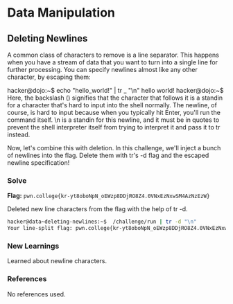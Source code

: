 # Data Manipulation

## Deleting Newlines
A common class of characters to remove is a line separator. This happens when you have a stream of data that you want to turn into a single line for further processing. You can specify newlines almost like any other character, by escaping them:

hacker@dojo:~$ echo "hello_world!" | tr _ "\n"
hello
world!
hacker@dojo:~$
Here, the backslash (\) signifies that the character that follows it is a standin for a character that's hard to input into the shell normally. The newline, of course, is hard to input because when you typically hit Enter, you'll run the command itself. \n is a standin for this newline, and it must be in quotes to prevent the shell interpreter itself from trying to interpret it and pass it to tr instead.

Now, let's combine this with deletion. In this challenge, we'll inject a bunch of newlines into the flag. Delete them with tr's -d flag and the escaped newline specification!

### Solve
**Flag:** `pwn.college{kr-yt8oboNpN_oEWzp8DDjRO8Z4.0VNxEzNxwSM4AzNzEzW}`

Deleted new line characters from the flag with the help of tr -d.

```bash
hacker@data~deleting-newlines:~$  /challenge/run | tr -d "\n"
Your line-split flag: pwn.college{kr-yt8oboNpN_oEWzp8DDjRO8Z4.0VNxEzNxwSM4AzNzEzW}
```

### New Learnings
Learned about newline characters.

### References 
No references used.
